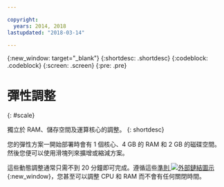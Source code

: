```yaml
---

copyright:
  years: 2014, 2018
lastupdated: "2018-03-14"

---
```


<!-- Attribute definitions --> 
{:new_window: target="_blank"}
{:shortdesc: .shortdesc}
{:codeblock: .codeblock}
{:screen: .screen}
{:pre: .pre}

# 彈性調整
{: #scale}

獨立於 RAM、儲存空間及運算核心的調整。
{: shortdesc}

您的彈性方案一開始部署時會有 1 個核心、4 GB 的 RAM 和 2 GB 的磁碟空間。然後您便可以使用滑塊列來擴增或縮減方案。

這些動態調整通常只需不到 20 分鐘即可完成。遵循這些[準則 ![外部鏈結圖示](../../icons/launch-glyph.svg "外部鏈結圖示")](https://developer.ibm.com/answers/questions/381931/how-can-i-scale-cpu-up-and-down-without-downtime-o.html){:new_window}，您甚至可以調整 CPU 和 RAM 而不會有任何關閉時間。
